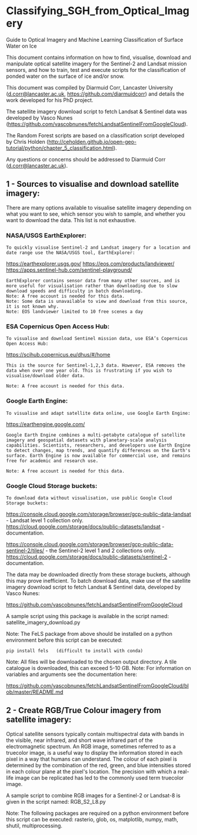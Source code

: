 # Classifying_SGH_from_Optical_Imagery
Guide to Optical Imagery and Machine Learning Classification of Surface Water on Ice

This document contains information on how to find, visualise, download and manipulate optical satellite imagery for the Sentinel-2 and Landsat mission sensors, and how to train, test and execute scripts for the classification of ponded water on the surface of ice and/or snow.

This document was compiled by Diarmuid Corr, Lancaster University (d.corr@lancaster.ac.uk, https://github.com/diarmuidcorr) and details the work developed for his PhD project.

The satellite imagery download script to fetch Landsat & Sentinel data was developed by Vasco Nunes (https://github.com/vascobnunes/fetchLandsatSentinelFromGoogleCloud).

The Random Forest scripts are based on a classification script developed by Chris Holden (http://ceholden.github.io/open-geo-tutorial/python/chapter_5_classification.html).

Any questions or concerns should be addressed to Diarmuid Corr (d.corr@lancaster.ac.uk).

## 1 - Sources to visualise and download satellite imagery:

  There are many options available to visualise satellite imagery depending on what you want to see, which sensor you wish to sample, and whether you want to download the data. This list is not exhaustive.
  
  ### NASA/USGS EarthExplorer:
    
    To quickly visualise Sentinel-2 and Landsat imagery for a location and date range use the NASA/USGS tool, EarthExplorer:
      
https://earthexplorer.usgs.gov/
https://eos.com/products/landviewer/
https://apps.sentinel-hub.com/sentinel-playground/
  
    EarthExplorer contains sensor data from many other sources, and is more useful for visualisation rather than downloading due to slow download speeds and difficulty in batch downloading. 
    Note: A free account is needed for this data. 
    Note: Some data is unavailable to view and download from this source, it is not known why. 
    Note: EOS landviewer limited to 10 free scenes a day


  ### ESA Copernicus Open Access Hub:
    To visualise and download Sentinel mission data, use ESA’s Copernicus Open Access Hub:
    
https://scihub.copernicus.eu/dhus/#/home 
    
    This is the source for Sentinel-1,2,3 data. However, ESA removes the data when over one year old. This is frustrating if you wish to visualise/download older data.
    
    Note: A free account is needed for this data. 

  ### Google Earth Engine:

    To visualise and adapt satellite data online, use Google Earth Engine:

https://earthengine.google.com/
    
    Google Earth Engine combines a multi-petabyte catalogue of satellite imagery and geospatial datasets with planetary-scale analysis capabilities. Scientists, researchers, and developers use Earth Engine to detect changes, map trends, and quantify differences on the Earth's surface. Earth Engine is now available for commercial use, and remains free for academic and research use.
    
    Note: A free account is needed for this data.

  ### Google Cloud Storage buckets:
    To download data without visualisation, use public Google Cloud Storage buckets:

https://console.cloud.google.com/storage/browser/gcp-public-data-landsat - Landsat level 1 collection only.
https://cloud.google.com/storage/docs/public-datasets/landsat - documentation.

https://console.cloud.google.com/storage/browser/gcp-public-data-sentinel-2/tiles/ - the Sentinel-2 level 1 and 2 collections only.
https://cloud.google.com/storage/docs/public-datasets/sentinel-2 - documentation.
      
  The data may be downloaded directly from these storage buckets, although this may prove inefficient. To batch download data, make use of the satellite imagery download script to fetch Landsat & Sentinel data, developed by Vasco Nunes:
  
https://github.com/vascobnunes/fetchLandsatSentinelFromGoogleCloud

  A sample script using this package is available in the script named:
    satellite_imagery_download.py 
    
  Note: The FeLS package from above should be installed on a python environment before this script can be executed:
  
    pip install fels   (difficult to install with conda)
      
  Note: All files will be downloaded to the chosen output directory. A tile catalogue is downloaded, this can exceed 5-10 GB. 
  Note: For information on variables and arguments see the documentation here:

https://github.com/vascobnunes/fetchLandsatSentinelFromGoogleCloud/blob/master/README.md

## 2 - Create RGB/True Colour imagery from satellite imagery:

Optical satellite sensors typically contain multispectral data with bands in the visible, near infrared, and short wave infrared part of the electromagnetic spectrum. An RGB image, sometimes referred to as a truecolor image, is a useful way to display the information stored in each pixel in a way that humans can understand. The colour of each pixel is determined by the combination of the red, green, and blue intensities stored in each colour plane at the pixel's location. The precision with which a real-life image can be replicated has led to the commonly used term truecolor image. 

A sample script to combine RGB images for a Sentinel-2 or Landsat-8 is given in the script named:
  RGB_S2_L8.py 
  
  Note: The following packages are required on a python environment before this script can be executed: rasterio, glob, os, matplotlib, numpy, math, shutil, multiprocessing.





    

